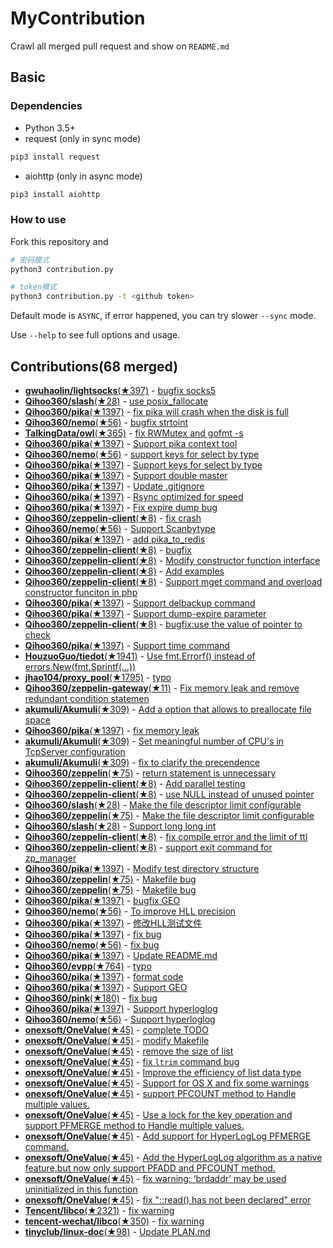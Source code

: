 # MyContribution

Crawl all merged pull request and show on `README.md`

## Basic

### Dependencies

 - Python 3.5+
 - request (only in sync mode)

```bash
pip3 install request
```
 - aiohttp (only in async mode)

```bash
pip3 install aiohttp
```

### How to use

Fork this repository and 

```bash
# 密码模式
python3 contribution.py

# token模式
python3 contribution.py -t <github token>
```

Default mode is `ASYNC`, if error happened, you can try slower `--sync` mode.

Use `--help` to see full options and usage.

## Contributions(68 merged)

* [**gwuhaolin/lightsocks**(★397)](https://github.com/gwuhaolin/lightsocks) - [bugfix socks5](https://github.com/gwuhaolin/lightsocks/pulls/32)
* [**Qihoo360/slash**(★28)](https://github.com/Qihoo360/slash) - [use posix_fallocate](https://github.com/Qihoo360/slash/pulls/6)
* [**Qihoo360/pika**(★1397)](https://github.com/Qihoo360/pika) - [fix pika will crash when the disk is full](https://github.com/Qihoo360/pika/pulls/190)
* [**Qihoo360/nemo**(★56)](https://github.com/Qihoo360/nemo) - [bugfix strtoint](https://github.com/Qihoo360/nemo/pulls/22)
* [**TalkingData/owl**(★365)](https://github.com/TalkingData/owl) - [fix RWMutex and gofmt -s](https://github.com/TalkingData/owl/pulls/5)
* [**Qihoo360/pika**(★1397)](https://github.com/Qihoo360/pika) - [Support pika context tool](https://github.com/Qihoo360/pika/pulls/186)
* [**Qihoo360/nemo**(★56)](https://github.com/Qihoo360/nemo) - [support keys for select by type](https://github.com/Qihoo360/nemo/pulls/21)
* [**Qihoo360/pika**(★1397)](https://github.com/Qihoo360/pika) - [Support keys for select by type](https://github.com/Qihoo360/pika/pulls/179)
* [**Qihoo360/pika**(★1397)](https://github.com/Qihoo360/pika) - [Support double master](https://github.com/Qihoo360/pika/pulls/176)
* [**Qihoo360/pika**(★1397)](https://github.com/Qihoo360/pika) - [Update .gitignore](https://github.com/Qihoo360/pika/pulls/164)
* [**Qihoo360/pika**(★1397)](https://github.com/Qihoo360/pika) - [Rsync optimized for speed](https://github.com/Qihoo360/pika/pulls/162)
* [**Qihoo360/pika**(★1397)](https://github.com/Qihoo360/pika) - [Fix expire dump bug](https://github.com/Qihoo360/pika/pulls/147)
* [**Qihoo360/zeppelin-client**(★8)](https://github.com/Qihoo360/zeppelin-client) - [fix crash](https://github.com/Qihoo360/zeppelin-client/pulls/14)
* [**Qihoo360/nemo**(★56)](https://github.com/Qihoo360/nemo) - [Support Scanbytype](https://github.com/Qihoo360/nemo/pulls/17)
* [**Qihoo360/pika**(★1397)](https://github.com/Qihoo360/pika) - [add pika_to_redis](https://github.com/Qihoo360/pika/pulls/137)
* [**Qihoo360/zeppelin-client**(★8)](https://github.com/Qihoo360/zeppelin-client) - [bugfix](https://github.com/Qihoo360/zeppelin-client/pulls/13)
* [**Qihoo360/zeppelin-client**(★8)](https://github.com/Qihoo360/zeppelin-client) - [Modify constructor function interface](https://github.com/Qihoo360/zeppelin-client/pulls/12)
* [**Qihoo360/zeppelin-client**(★8)](https://github.com/Qihoo360/zeppelin-client) - [Add examples](https://github.com/Qihoo360/zeppelin-client/pulls/11)
* [**Qihoo360/zeppelin-client**(★8)](https://github.com/Qihoo360/zeppelin-client) - [Support mget command and overload constructor funciton in php](https://github.com/Qihoo360/zeppelin-client/pulls/9)
* [**Qihoo360/pika**(★1397)](https://github.com/Qihoo360/pika) - [Support delbackup command](https://github.com/Qihoo360/pika/pulls/133)
* [**Qihoo360/pika**(★1397)](https://github.com/Qihoo360/pika) - [Support dump-expire parameter](https://github.com/Qihoo360/pika/pulls/127)
* [**Qihoo360/zeppelin-client**(★8)](https://github.com/Qihoo360/zeppelin-client) - [bugfix:use the value of pointer to check](https://github.com/Qihoo360/zeppelin-client/pulls/8)
* [**Qihoo360/pika**(★1397)](https://github.com/Qihoo360/pika) - [Support time command](https://github.com/Qihoo360/pika/pulls/124)
* [**HouzuoGuo/tiedot**(★1941)](https://github.com/HouzuoGuo/tiedot) - [Use fmt.Errorf() instead of errors.New(fmt.Sprintf(...))](https://github.com/HouzuoGuo/tiedot/pulls/133)
* [**jhao104/proxy_pool**(★1795)](https://github.com/jhao104/proxy_pool) - [typo](https://github.com/jhao104/proxy_pool/pulls/42)
* [**Qihoo360/zeppelin-gateway**(★11)](https://github.com/Qihoo360/zeppelin-gateway) - [Fix memory leak and remove redundant condition statemen](https://github.com/Qihoo360/zeppelin-gateway/pulls/1)
* [**akumuli/Akumuli**(★309)](https://github.com/akumuli/Akumuli) - [Add a option that allows to preallocate file space](https://github.com/akumuli/Akumuli/pulls/185)
* [**Qihoo360/pika**(★1397)](https://github.com/Qihoo360/pika) - [fix memory leak](https://github.com/Qihoo360/pika/pulls/98)
* [**akumuli/Akumuli**(★309)](https://github.com/akumuli/Akumuli) - [Set meaningful number of CPU's in TcpServer configuration](https://github.com/akumuli/Akumuli/pulls/184)
* [**akumuli/Akumuli**(★309)](https://github.com/akumuli/Akumuli) - [fix to clarify the precendence](https://github.com/akumuli/Akumuli/pulls/182)
* [**Qihoo360/zeppelin**(★75)](https://github.com/Qihoo360/zeppelin) - [return statement is unnecessary](https://github.com/Qihoo360/zeppelin/pulls/6)
* [**Qihoo360/zeppelin-client**(★8)](https://github.com/Qihoo360/zeppelin-client) - [Add parallel testing](https://github.com/Qihoo360/zeppelin-client/pulls/4)
* [**Qihoo360/zeppelin-client**(★8)](https://github.com/Qihoo360/zeppelin-client) - [use NULL instead of unused pointer](https://github.com/Qihoo360/zeppelin-client/pulls/3)
* [**Qihoo360/slash**(★28)](https://github.com/Qihoo360/slash) - [Make the file descriptor limit configurable](https://github.com/Qihoo360/slash/pulls/3)
* [**Qihoo360/zeppelin**(★75)](https://github.com/Qihoo360/zeppelin) - [Make the file descriptor limit configurable](https://github.com/Qihoo360/zeppelin/pulls/5)
* [**Qihoo360/slash**(★28)](https://github.com/Qihoo360/slash) - [Support long long int](https://github.com/Qihoo360/slash/pulls/2)
* [**Qihoo360/zeppelin-client**(★8)](https://github.com/Qihoo360/zeppelin-client) - [fix compile error and the limit of ttl](https://github.com/Qihoo360/zeppelin-client/pulls/2)
* [**Qihoo360/zeppelin-client**(★8)](https://github.com/Qihoo360/zeppelin-client) - [support exit command for zp_manager](https://github.com/Qihoo360/zeppelin-client/pulls/1)
* [**Qihoo360/pika**(★1397)](https://github.com/Qihoo360/pika) - [Modify test directory structure](https://github.com/Qihoo360/pika/pulls/90)
* [**Qihoo360/zeppelin**(★75)](https://github.com/Qihoo360/zeppelin) - [Makefile bug](https://github.com/Qihoo360/zeppelin/pulls/4)
* [**Qihoo360/zeppelin**(★75)](https://github.com/Qihoo360/zeppelin) - [Makefile bug](https://github.com/Qihoo360/zeppelin/pulls/3)
* [**Qihoo360/pika**(★1397)](https://github.com/Qihoo360/pika) - [bugfix GEO](https://github.com/Qihoo360/pika/pulls/77)
* [**Qihoo360/nemo**(★56)](https://github.com/Qihoo360/nemo) - [To improve HLL precision](https://github.com/Qihoo360/nemo/pulls/8)
* [**Qihoo360/pika**(★1397)](https://github.com/Qihoo360/pika) - [修改HLL测试文件](https://github.com/Qihoo360/pika/pulls/74)
* [**Qihoo360/pika**(★1397)](https://github.com/Qihoo360/pika) - [fix bug](https://github.com/Qihoo360/pika/pulls/72)
* [**Qihoo360/nemo**(★56)](https://github.com/Qihoo360/nemo) - [fix bug](https://github.com/Qihoo360/nemo/pulls/7)
* [**Qihoo360/pika**(★1397)](https://github.com/Qihoo360/pika) - [Update README.md](https://github.com/Qihoo360/pika/pulls/71)
* [**Qihoo360/evpp**(★764)](https://github.com/Qihoo360/evpp) - [typo](https://github.com/Qihoo360/evpp/pulls/1)
* [**Qihoo360/pika**(★1397)](https://github.com/Qihoo360/pika) - [format code](https://github.com/Qihoo360/pika/pulls/66)
* [**Qihoo360/pika**(★1397)](https://github.com/Qihoo360/pika) - [Support GEO](https://github.com/Qihoo360/pika/pulls/59)
* [**Qihoo360/pink**(★180)](https://github.com/Qihoo360/pink) - [fix bug](https://github.com/Qihoo360/pink/pulls/3)
* [**Qihoo360/pika**(★1397)](https://github.com/Qihoo360/pika) - [Support hyperloglog](https://github.com/Qihoo360/pika/pulls/56)
* [**Qihoo360/nemo**(★56)](https://github.com/Qihoo360/nemo) - [Support hyperloglog](https://github.com/Qihoo360/nemo/pulls/6)
* [**onexsoft/OneValue**(★45)](https://github.com/onexsoft/OneValue) - [complete TODO](https://github.com/onexsoft/OneValue/pulls/21)
* [**onexsoft/OneValue**(★45)](https://github.com/onexsoft/OneValue) - [modify Makefile](https://github.com/onexsoft/OneValue/pulls/20)
* [**onexsoft/OneValue**(★45)](https://github.com/onexsoft/OneValue) - [remove the size of list](https://github.com/onexsoft/OneValue/pulls/19)
* [**onexsoft/OneValue**(★45)](https://github.com/onexsoft/OneValue) - [fix `ltrim` command bug](https://github.com/onexsoft/OneValue/pulls/17)
* [**onexsoft/OneValue**(★45)](https://github.com/onexsoft/OneValue) - [Improve the efficiency of list data type](https://github.com/onexsoft/OneValue/pulls/16)
* [**onexsoft/OneValue**(★45)](https://github.com/onexsoft/OneValue) - [Support for OS X and fix some warnings](https://github.com/onexsoft/OneValue/pulls/15)
* [**onexsoft/OneValue**(★45)](https://github.com/onexsoft/OneValue) - [support PFCOUNT method to Handle multiple values.](https://github.com/onexsoft/OneValue/pulls/12)
* [**onexsoft/OneValue**(★45)](https://github.com/onexsoft/OneValue) - [Use a lock for the key operation and support PFMERGE  method  to Handle multiple values.](https://github.com/onexsoft/OneValue/pulls/9)
* [**onexsoft/OneValue**(★45)](https://github.com/onexsoft/OneValue) - [Add support for HyperLogLog PFMERGE command.](https://github.com/onexsoft/OneValue/pulls/8)
* [**onexsoft/OneValue**(★45)](https://github.com/onexsoft/OneValue) - [Add the HyperLogLog algorithm as a native feature,but now only support PFADD and PFCOUNT method.](https://github.com/onexsoft/OneValue/pulls/6)
* [**onexsoft/OneValue**(★45)](https://github.com/onexsoft/OneValue) - [fix warning: ‘brdaddr’ may be used uninitialized in this function](https://github.com/onexsoft/OneValue/pulls/3)
* [**onexsoft/OneValue**(★45)](https://github.com/onexsoft/OneValue) - [fix "::read() has not been declared" error](https://github.com/onexsoft/OneValue/pulls/1)
* [**Tencent/libco**(★2321)](https://github.com/Tencent/libco) - [fix warning](https://github.com/Tencent/libco/pulls/1)
* [**tencent-wechat/libco**(★350)](https://github.com/tencent-wechat/libco) - [fix warning](https://github.com/tencent-wechat/libco/pulls/1)
* [**tinyclub/linux-doc**(★98)](https://github.com/tinyclub/linux-doc) - [Update PLAN.md](https://github.com/tinyclub/linux-doc/pulls/5)
